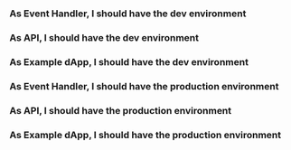 ### As Event Handler, I should have the dev environment

### As API, I should have the dev environment

### As Example dApp, I should have the dev environment

### As Event Handler, I should have the production environment

### As API, I should have the production environment

### As Example dApp, I should have the production environment